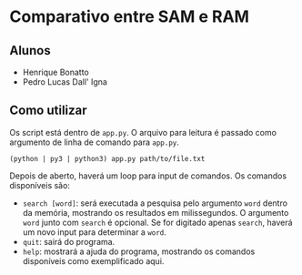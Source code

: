 # Comparativo entre SAM e RAM

## Alunos
* Henrique Bonatto
* Pedro Lucas Dall' Igna

## Como utilizar
Os script está dentro de `app.py`. O arquivo para leitura é passado como argumento de linha de comando para `app.py`.
```
(python | py3 | python3) app.py path/to/file.txt
```

Depois de aberto, haverá um loop para input de comandos. Os comandos disponíveis são:
- `search [word]`: será executada a pesquisa pelo argumento `word` dentro da memória, mostrando os resultados em milissegundos. O argumento `word` junto com `search` é opcional. Se for digitado apenas `search`, haverá um novo input para determinar a `word`.
- `quit`: sairá do programa.
- `help`: mostrará a ajuda do programa, mostrando os comandos disponíveis como exemplificado aqui.
